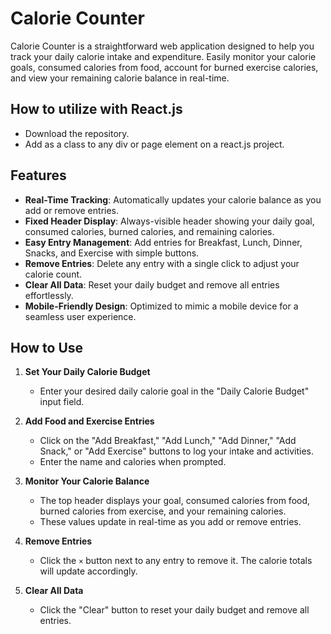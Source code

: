 # Calorie Counter

Calorie Counter is a straightforward web application designed to help you track your daily calorie intake and expenditure. Easily monitor your calorie goals, consumed calories from food, account for burned exercise calories, and view your remaining calorie balance in real-time.

## How to utilize with React.js
- Download the repository.
- Add as a class to any div or page element on a react.js project.


## Features

- **Real-Time Tracking**: Automatically updates your calorie balance as you add or remove entries.
- **Fixed Header Display**: Always-visible header showing your daily goal, consumed calories, burned calories, and remaining calories.
- **Easy Entry Management**: Add entries for Breakfast, Lunch, Dinner, Snacks, and Exercise with simple buttons.
- **Remove Entries**: Delete any entry with a single click to adjust your calorie count.
- **Clear All Data**: Reset your daily budget and remove all entries effortlessly.
- **Mobile-Friendly Design**: Optimized to mimic a mobile device for a seamless user experience.

## How to Use

1. **Set Your Daily Calorie Budget**
   - Enter your desired daily calorie goal in the "Daily Calorie Budget" input field.

2. **Add Food and Exercise Entries**
   - Click on the "Add Breakfast," "Add Lunch," "Add Dinner," "Add Snack," or "Add Exercise" buttons to log your intake and activities.
   - Enter the name and calories when prompted.

3. **Monitor Your Calorie Balance**
   - The top header displays your goal, consumed calories from food, burned calories from exercise, and your remaining calories.
   - These values update in real-time as you add or remove entries.

4. **Remove Entries**
   - Click the `×` button next to any entry to remove it. The calorie totals will update accordingly.

5. **Clear All Data**
   - Click the "Clear" button to reset your daily budget and remove all entries.


